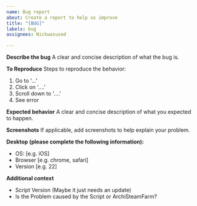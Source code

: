 ```yaml
---
name: Bug report
about: Create a report to help us improve
title: "[BUG]"
labels: bug
assignees: Nickwasused

---
```


**Describe the bug**
A clear and concise description of what the bug is.

**To Reproduce**
Steps to reproduce the behavior:
1. Go to '...'
2. Click on '....'
3. Scroll down to '....'
4. See error

**Expected behavior**
A clear and concise description of what you expected to happen.

**Screenshots**
If applicable, add screenshots to help explain your problem.

**Desktop (please complete the following information):**
 - OS: [e.g. iOS]
 - Browser [e.g. chrome, safari]
 - Version [e.g. 22]

**Additional context**
 - Script Version (Maybe it just needs an update)
 - Is the Problem caused by the Script or ArchiSteamFarm?
